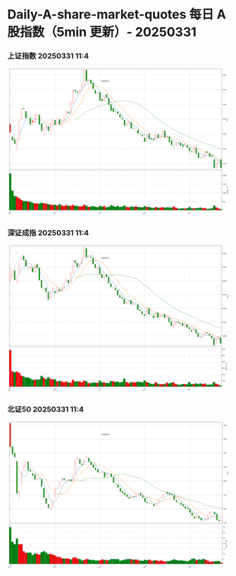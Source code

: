 
# Daily-A-share-market-quotes 每日 A 股指数（5min 更新）- 20250331

### 上证指数 20250331 11:4
![](./fig/2025/3/20250331-sh000001.png)

### 深证成指 20250331 11:4
![](./fig/2025/3/20250331-sz399001.png)

### 北证50 20250331 11:4
![](./fig/2025/3/20250331-bj899050.png)
